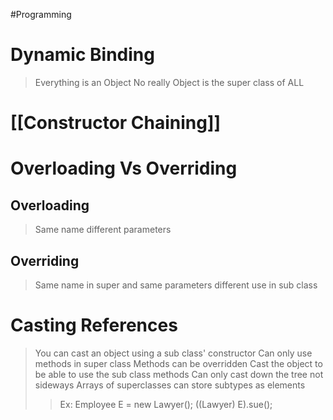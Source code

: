 #Programming 

# Dynamic Binding
>  Everything is an Object
>  No really Object is the super class of ALL

# [[Constructor Chaining]]
# Overloading Vs Overriding
## Overloading
>  Same name different parameters
## Overriding
>  Same name in super and same parameters
>  different use in sub class
# Casting References
>  You can cast an object using a sub class' constructor
>  Can only use methods in super class
>  Methods can be overridden 
>  Cast the object to be able to use the sub class methods
>  Can only cast down the tree not sideways
>  Arrays of superclasses can store subtypes as elements
>
>>Ex:
>Employee E = new Lawyer();
>((Lawyer) E).sue();